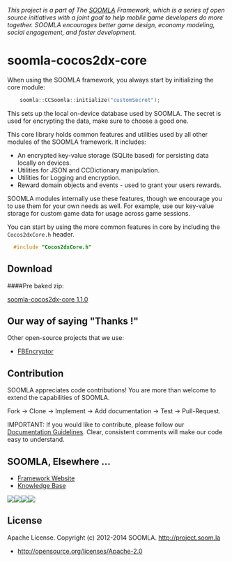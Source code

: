 *This project is a part of The [SOOMLA](http://www.soom.la) Framework, which is a series of open source initiatives with a joint goal to help mobile game developers do more together. SOOMLA encourages better game design, economy modeling, social engagement, and faster development.*

soomla-cocos2dx-core
===============

When using the SOOMLA framework, you always start by initializing the core module:
```c++
    soomla::CCSoomla::initialize("customSecret");
```

This sets up the local on-device database used by SOOMLA.  The secret is used for encrypting the data, make sure to choose a good one.

This core library holds common features and utilities used by all other modules of the SOOMLA framework.
It includes:
* An encrypted key-value storage (SQLite based) for persisting data locally on devices.
* Utilities for JSON and CCDictionary manipulation.
* Utilities for Logging and encryption.
* Reward domain objects and events - used to grant your users rewards.

SOOMLA modules internally use these features, though we encourage you to use them for your own needs as well.  For example, use our key-value storage for custom game data for usage across game sessions.

You can start by using the more common features in core by including the `Cocos2dxCore.h` header.
````cpp
  #include "Cocos2dxCore.h"
````

## Download

####Pre baked zip:

[soomla-cocos2dx-core 1.1.0](http://library.soom.la/fetch/cocos2dx-v2-core/1.1.0?cf=github)

Our way of saying "Thanks !"
---

Other open-source projects that we use:

* [FBEncryptor](https://github.com/dev5tec/FBEncryptor)

Contribution
---
SOOMLA appreciates code contributions! You are more than welcome to extend the capabilities of SOOMLA.

Fork -> Clone -> Implement -> Add documentation -> Test -> Pull-Request.

IMPORTANT: If you would like to contribute, please follow our [Documentation Guidelines](https://github.com/soomla/cocos2dx-store/blob/master/documentation.md
). Clear, consistent comments will make our code easy to understand.

## SOOMLA, Elsewhere ...

+ [Framework Website](http://www.soom.la/)
+ [Knowledge Base](http://know.soom.la/)


<a href="https://www.facebook.com/pages/The-SOOMLA-Project/389643294427376"><img src="http://know.soom.la/img/tutorial_img/social/Facebook.png"></a><a href="https://twitter.com/Soomla"><img src="http://know.soom.la/img/tutorial_img/social/Twitter.png"></a><a href="https://plus.google.com/+SoomLa/posts"><img src="http://know.soom.la/img/tutorial_img/social/GoogleP.png"></a><a href ="https://www.youtube.com/channel/UCR1-D9GdSRRLD0fiEDkpeyg"><img src="http://know.soom.la/img/tutorial_img/social/Youtube.png"></a>

License
---
Apache License. Copyright (c) 2012-2014 SOOMLA. http://project.soom.la
+ http://opensource.org/licenses/Apache-2.0
